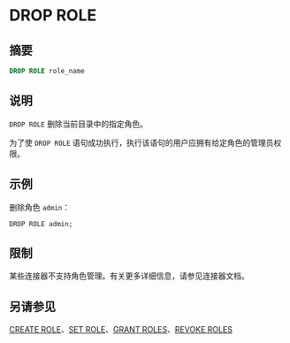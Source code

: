 
# DROP ROLE

## 摘要

``` sql
DROP ROLE role_name
```

## 说明

`DROP ROLE` 删除当前目录中的指定角色。

为了使 `DROP ROLE` 语句成功执行，执行该语句的用户应拥有给定角色的管理员权限。

## 示例

删除角色 `admin`：

    DROP ROLE admin;

## 限制

某些连接器不支持角色管理。有关更多详细信息，请参见连接器文档。

## 另请参见

[CREATE ROLE](./create-role.md)、[SET ROLE](./set-role.md)、[GRANT ROLES](./grant-roles.md)、[REVOKE ROLES](./revoke-roles.md)